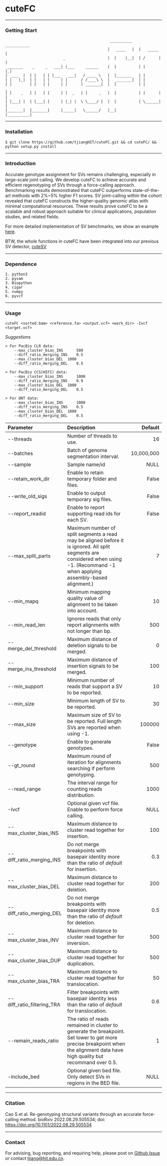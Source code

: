 # cuteFC

---
### Getting Start
	                                               __________    ___________      
	                                              |   ____   |  |   _____  |   
	                          _                   |  |    |__|  | /      | |
	 _______    _     _   ___| |___     ______    |  |          | |      |_|   
	|  ___  |  | |   | | |___   ___|   / ____ \   |  |_______   | |    
	| |   |_|  | |   | |     | |      / /____\ \  |   _______|  | | 
	| |        | |   | |     | |      | _______|  |  |          | |       _
	| |    _   | |   | |     | |  _   | |     _   |  |          | |      | |
	| |___| |  | |___| |     | |_| |  \ \____/ |  |  |          | \______| |
	|_______|  |_______|     |_____|   \______/   |__|          |__________|


---	
### Installation

	$ git clone https://github.com/tjiangHIT/cuteFC.git && cd cuteFC/ && python setup.py install 

---	
### Introduction
Accurate genotype assignment for SVs remains challenging, especially in large-scale joint calling. We develop cuteFC to achieve accurate and efficient regenotyping of SVs through a force-calling approach. Benchmarking results demonstrated that cuteFC outperforms state-of-the-art methods with 2%~5% higher F1 scores. SV joint-calling within the cohort revealed that cuteFC constructs the higher-quality genomic atlas with minimal computational resources. These results prove cuteFC to be a scalable and robust approach suitable for clinical applications, population studies, and related fields. 

For more detailed implementation of SV benchmarks, we show an example [here](https://github.com/tjiangHIT/cuteFC/tree/master/src/documentation).

BTW, the whole functions in cuteFC have been integrated into our previous SV detector, [cuteSV](https://github.com/tjiangHIT/cuteSV)

---
### Dependence
	
	1. python3
	2. pysam
	3. Biopython
	4. cigar
	5. numpy
	6. pyvcf

---
### Usage
	cuteFC <sorted.bam> <reference.fa> <output.vcf> <work_dir> -Ivcf <target.vcf>
	
*Suggestions*

	> For PacBio CLR data:
		--max_cluster_bias_INS		500
		--diff_ratio_merging_INS	0.5
		--max_cluster_bias_DEL	1000
		--diff_ratio_merging_DEL	0.5

	> For PacBio CCS(HIFI) data:
		--max_cluster_bias_INS		1000
		--diff_ratio_merging_INS	0.9
		--max_cluster_bias_DEL	1000
		--diff_ratio_merging_DEL	0.5

	> For ONT data:
		--max_cluster_bias_INS		1000
		--diff_ratio_merging_INS	0.5
		--max_cluster_bias_DEL	1000
		--diff_ratio_merging_DEL	0.5
	
| Parameter | Description | Default |
| :------------ |:---------------|-------------:|
|--threads|Number of threads to use.| 16 |
|--batches| Batch of genome segmentation interval.|10,000,000|
|--sample| Sample name/id |NULL|
|--retain_work_dir|Enable to retain temporary folder and files.|False|
|--write_old_sigs|Enable to output temporary sig files.|False|
|--report_readid|Enable to report supporting read ids for each SV.|False|
|--max_split_parts|Maximum number of split segments a read may be aligned before it is ignored. All split segments are considered when using -1. (Recommand -1 when applying assembly-based alignment.)|7|
|--min_mapq|Minimum mapping quality value of alignment to be taken into account.|10|
|--min_read_len|Ignores reads that only report alignments with not longer than bp.|500|
|--merge_del_threshold|Maximum distance of deletion signals to be merged.|0|
|--merge_ins_threshold|Maximum distance of insertion signals to be merged.|100|
|--min_support|Minimum number of reads that support a SV to be reported.|10|
|--min_size|Minimum length of SV to be reported.|30|
|--max_size|Maximum size of SV to be reported. Full length SVs are reported when using -1.|100000|
|--genotype|Enable to generate genotypes.|False|
|--gt_round|Maximum round of iteration for alignments searching if perform genotyping.|500|
|--read_range|The interval range for counting reads distribution.|1000|
|-Ivcf|Optional given vcf file. Enable to perform force calling.|NULL|
|--max_cluster_bias_INS|Maximum distance to cluster read together for insertion.|100|
|--diff_ratio_merging_INS|Do not merge breakpoints with basepair identity more than the ratio of *default* for insertion.|0.3|
|--max_cluster_bias_DEL|Maximum distance to cluster read together for deletion.|200|
|--diff_ratio_merging_DEL|Do not merge breakpoints with basepair identity more than the ratio of *default* for deletion.|0.5|
|--max_cluster_bias_INV|Maximum distance to cluster read together for inversion.|500|
|--max_cluster_bias_DUP|Maximum distance to cluster read together for duplication.|500|
|--max_cluster_bias_TRA|Maximum distance to cluster read together for translocation.|50|
|--diff_ratio_filtering_TRA|Filter breakpoints with basepair identity less than the ratio of *default* for translocation.|0.6|
|--remain_reads_ratio|The ratio of reads remained in cluster to generate the breakpoint. Set lower to get more precise breakpoint when the alignment data have high quality but recommand over 0.5.|1|
|-include_bed|Optional given bed file. Only detect SVs in regions in the BED file.|NULL|



---
### Citation
Cao S et al. Re-genotyping structural variants through an accurate force-calling method. bioRxiv 2022.08.29.505534; doi: https://doi.org/10.1101/2022.08.29.505534
	
---
### Contact
For advising, bug reporting, and requiring help, please post on [Github Issue](https://github.com/tjiangHIT/cuteFC/issues) or contact tjiang@hit.edu.cn.
